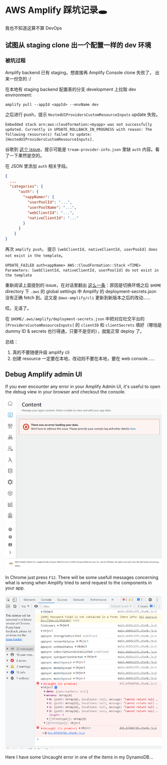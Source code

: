 # AWS Amplify 踩坑记录🕳

我也不知道这算不算 DevOps

## 试图从 staging clone 出一个配置一样的 dev 环境

### 被坑过程

Amplify backend 已有 staging，想直接再 Amplify Console clone 失败了， 出来一份空的 :/

在本地有 staging backend 配置表的分支 development 上拉取 dev environment:

```shell
amplify pull --appId <appId> --envName dev
```

之后进行 push，提示 `HostedUIProvidersCustomResourceInputs` update 失败。

```shell
Embedded stack arn:aws:cloudformation:<myapp> was not successfully updated. Currently in UPDATE_ROLLBACK_IN_PROGRESS with reason: The following resource(s) failed to update: [HostedUIProvidersCustomResourceInputs].
```

谷歌到 [这个 issue](https://github.com/aws-amplify/amplify-cli/issues/3798)，提示可能是 `tream-provider-info.json` 里缺 `auth` 内容。看了一下果然是空的。

在 JSON 里添加 `auth` 相关字段。

```json
{
  ...
  "categories": {
      "auth": {
        "<appName>": {
          "userPoolId": "...",
          "userPoolName": "...",
          "webClientId": "...",
          "nativeClientId": "..."
        }
      }
    }
}
```

再次 `amplify push`， 提示 `[webClientId, nativeClientId, userPooId] does not exist in the template`。

```shell
UPDATE_FAILED auth<appName> AWS::CloudFormation::Stack <TIME> Parameters: [webClientId, nativeClientId, userPoolId] do not exist in the template
```

重新阅读上面提到的 issue，在对话里翻出 [这么一条](https://github.com/aws-amplify/amplify-cli/issues/3798#issuecomment-852150899)：原因是切换环境之后 `$HOME` directory 下 `.aws` 的 global settings 中 Amplify 的 deployment-secrets.json 没有正确 fetch 到。这又是 `@aws-amplify/cli` 更新到新版本之后的改动……

哎。无语了。

在 `$HOME/.aws/amplify/deployment-secrets.json` 中把对应社交平台的 `[ProvidersCustomResourceInputs]` 的 `clientID` 和 `clientSecrets` 填好（哪怕是 dummy ID & secrets 也行得通，只要不是空的），就能正常 deploy 了。

总结：

1. 真的不要随便升级 amplify cli
2. 创建 resource 一定要在本地，改动则不要在本地，要在 web console……

## Debug Amplify admin UI

If you ever encounter any error in your Amplify Admin UI, it's useful to open the debug view in your browser and checkout the console.

![Amplify Admin UI error](img/2021-11-17-15-34-54.png)

In Chrome just press `F12`. There will be some usefull messages concerning what is wrong when Amplify tried to send request to the components in your app.

![Browser Debug Console](img/2021-11-17-15-36-54.png)

Here I have some Uncaught error in one of the items in my DynamoDB...
